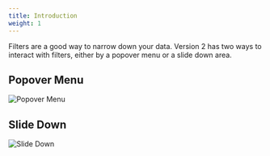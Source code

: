 ```yaml
---
title: Introduction
weight: 1
---
```


Filters are a good way to narrow down your data. Version 2 has two ways to interact with filters, either by a popover menu or a slide down area.

## Popover Menu

![Popover Menu](https://imgur.com/u4P9z4g.png)

## Slide Down

![Slide Down](https://imgur.com/OuUjsDC.png)
